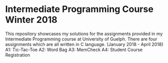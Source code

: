 # Intermediate Programming Course Winter 2018

This repository showcases my solutions for the assignments provided in my Intermediate Programming course at University of Guelph. There are four assignments which are all written in C language. (January 2018 - April 2018)
A1: Tic-Tac-Toe
A2: Word Bag
A3: MemCheck
A4: Student Course Registration
